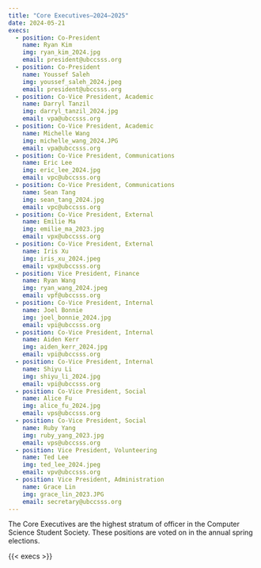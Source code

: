 ```yaml
---
title: "Core Executives—2024–2025"
date: 2024-05-21
execs:
  - position: Co-President
    name: Ryan Kim
    img: ryan_kim_2024.jpg
    email: president@ubccsss.org
  - position: Co-President
    name: Youssef Saleh
    img: youssef_saleh_2024.jpeg
    email: president@ubccsss.org
  - position: Co-Vice President, Academic
    name: Darryl Tanzil
    img: darryl_tanzil_2024.jpg
    email: vpa@ubccsss.org
  - position: Co-Vice President, Academic
    name: Michelle Wang
    img: michelle_wang_2024.JPG
    email: vpa@ubccsss.org
  - position: Co-Vice President, Communications
    name: Eric Lee
    img: eric_lee_2024.jpg
    email: vpc@ubccsss.org
  - position: Co-Vice President, Communications
    name: Sean Tang
    img: sean_tang_2024.jpg
    email: vpc@ubccsss.org
  - position: Co-Vice President, External
    name: Emilie Ma
    img: emilie_ma_2023.jpg
    email: vpx@ubccsss.org
  - position: Co-Vice President, External
    name: Iris Xu
    img: iris_xu_2024.jpeg
    email: vpx@ubccsss.org
  - position: Vice President, Finance
    name: Ryan Wang
    img: ryan_wang_2024.jpeg
    email: vpf@ubccsss.org
  - position: Co-Vice President, Internal
    name: Joel Bonnie
    img: joel_bonnie_2024.jpg
    email: vpi@ubccsss.org
  - position: Co-Vice President, Internal
    name: Aiden Kerr
    img: aiden_kerr_2024.jpg
    email: vpi@ubccsss.org
  - position: Co-Vice President, Internal
    name: Shiyu Li
    img: shiyu_li_2024.jpg
    email: vpi@ubccsss.org
  - position: Co-Vice President, Social
    name: Alice Fu
    img: alice_fu_2024.jpg
    email: vps@ubccsss.org
  - position: Co-Vice President, Social
    name: Ruby Yang
    img: ruby_yang_2023.jpg
    email: vps@ubccsss.org
  - position: Vice President, Volunteering
    name: Ted Lee
    img: ted_lee_2024.jpeg
    email: vpv@ubccsss.org
  - position: Vice President, Administration
    name: Grace Lin
    img: grace_lin_2023.JPG
    email: secretary@ubccsss.org
---
```


The Core Executives are the highest stratum of officer in the Computer Science Student Society. These positions are voted on in the annual spring elections.

{{< execs >}}

